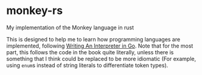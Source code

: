 # monkey-rs

My implementation of the Monkey language in rust

This is designed to help me to learn how programming languages are implemented, following [Writing An Interpreter in Go](https://interpreterbook.com/). Note that for the most part, this follows the code in the book quite literally, unless there is something that I think could be replaced to be more idiomatic (For example, using `enum`s instead of string literals to differentiate token types).